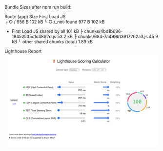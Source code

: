 

Bundle Sizes after npm run build:

Route (app)                                 Size  First Load JS    
┌ ○ /                                      956 B         102 kB
└ ○ /_not-found                            977 B         102 kB
+ First Load JS shared by all             101 kB
  ├ chunks/4bd1b696-18452535c1c4862d.js  53.2 kB
  ├ chunks/684-7a499b13917262a3.js       45.9 kB
  └ other shared chunks (total)          1.89 kB


Lighthouse Report
![alt text](image.png)